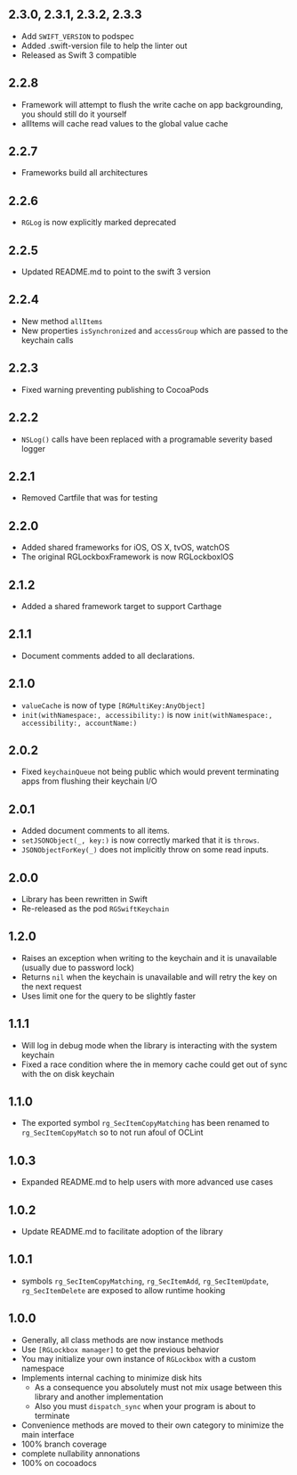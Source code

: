 ## 2.3.0, 2.3.1, 2.3.2, 2.3.3
- Add `SWIFT_VERSION` to podspec
- Added .swift-version file to help the linter out
- Released as Swift 3 compatible

## 2.2.8
- Framework will attempt to flush the write cache on app backgrounding, you should still do it yourself
- allItems will cache read values to the global value cache

## 2.2.7
- Frameworks build all architectures

## 2.2.6
- `RGLog` is now explicitly marked deprecated

## 2.2.5
- Updated README.md to point to the swift 3 version

## 2.2.4
- New method `allItems`
- New properties `isSynchronized` and `accessGroup` which are passed to the keychain calls

## 2.2.3
- Fixed warning preventing publishing to CocoaPods

## 2.2.2
- `NSLog()` calls have been replaced with a programable severity based logger

## 2.2.1
- Removed Cartfile that was for testing

## 2.2.0
- Added shared frameworks for iOS, OS X, tvOS, watchOS
- The original RGLockboxFramework is now RGLockboxIOS

## 2.1.2
- Added a shared framework target to support Carthage

## 2.1.1
- Document comments added to all declarations.

## 2.1.0
- `valueCache` is now of type `[RGMultiKey:AnyObject]`
- `init(withNamespace:, accessibility:)` is now `init(withNamespace:, accessibility:, accountName:)`

## 2.0.2
- Fixed `keychainQueue` not being public which would prevent terminating apps from flushing their keychain I/O

## 2.0.1
- Added document comments to all items.
- `setJSONObject(_, key:)` is now correctly marked that it is `throws`.
- `JSONObjectForKey(_)` does not implicitly throw on some read inputs.

## 2.0.0
- Library has been rewritten in Swift
- Re-released as the pod `RGSwiftKeychain`

## 1.2.0
- Raises an exception when writing to the keychain and it is unavailable (usually due to password lock)
- Returns `nil` when the keychain is unavailable and will retry the key on the next request
- Uses limit one for the query to be slightly faster

## 1.1.1
- Will log in debug mode when the library is interacting with the system keychain
- Fixed a race condition where the in memory cache could get out of sync with the on disk keychain

## 1.1.0
- The exported symbol `rg_SecItemCopyMatching` has been renamed to `rg_SecItemCopyMatch` so to not run afoul of OCLint

## 1.0.3
- Expanded README.md to help users with more advanced use cases

## 1.0.2
- Update README.md to facilitate adoption of the library

## 1.0.1
- symbols `rg_SecItemCopyMatching`, `rg_SecItemAdd`, `rg_SecItemUpdate`, `rg_SecItemDelete` are exposed to allow runtime hooking

## 1.0.0
- Generally, all class methods are now instance methods
- Use `[RGLockbox manager]` to get the previous behavior
- You may initialize your own instance of `RGLockbox` with a custom namespace
- Implements internal caching to minimize disk hits
  - As a consequence you absolutely must not mix usage between this library and another implementation
  - Also you must `dispatch_sync` when your program is about to terminate
- Convenience methods are moved to their own category to minimize the main interface
- 100% branch coverage
- complete nullability annonations
- 100% on cocoadocs


